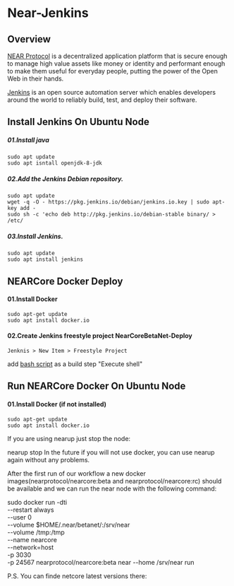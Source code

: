 # Near-Jenkins

## Overview

 [NEAR Protocol](https://near.org/) is a decentralized application platform that is secure enough to manage high value assets like money or identity and performant enough to make them useful for everyday people, putting the power of the Open Web in their hands.
 
 [Jenkins](https://www.jenkins.io/) is an open source automation server which enables developers around the world to reliably build, test, and deploy their software.
## Install Jenkins On Ubuntu Node
  ##### 01.Install java
    sudo apt update 
    sudo apt isntall openjdk-8-jdk

  ##### 02.Add the Jenkins Debian repository.
    sudo apt update
    wget -q -O - https://pkg.jenkins.io/debian/jenkins.io.key | sudo apt-key add -
    sudo sh -c 'echo deb http://pkg.jenkins.io/debian-stable binary/ > /etc/
  ##### 03.Install Jenkins.
    sudo apt update
    sudo apt install jenkins
## NEARCore Docker Deploy
####    01.Install Docker  
    sudo apt-get update
    sudo apt install docker.io
####    02.Create Jenkins freestyle project NearCoreBetaNet-Deploy
    Jenknis > New Item > Freestyle Project
   add [bash script](https://github.com/minstr22/nearcore-ci-cd/blob/master/Scripts/NearCoreBetaNet-Deploy.sh) as a build step "Execute shell"
    

## Run NEARCore Docker On Ubuntu Node
#### 01.Install Docker (if not installed)
    sudo apt-get update
    sudo apt install docker.io
If you are using nearup just stop the node:

nearup stop
In the future if you will not use docker, you can use nearup again without any problems.

After the first run of our workflow a new docker images(nearprotocol/nearcore:beta and nearprotocol/nearcore:rc) should be available and we can run the near node with the following command:

sudo docker run -dti \
     --restart always \
     --user 0 \
     --volume $HOME/.near/betanet/:/srv/near \
     --volume /tmp:/tmp \
     --name nearcore \
     --network=host \
     -p 3030 \
     -p 24567 nearprotocol/nearcore:beta near --home /srv/near run
 
 P.S. You can finde netcore latest versions there: 
